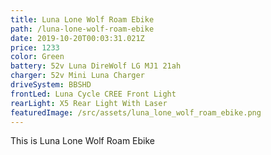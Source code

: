 ```yaml
---
title: Luna Lone Wolf Roam Ebike
path: /luna-lone-wolf-roam-ebike
date: 2019-10-20T00:03:31.021Z
price: 1233
color: Green
battery: 52v Luna DireWolf LG MJ1 21ah
charger: 52v Mini Luna Charger
driveSystem: BBSHD
frontLed: Luna Cycle CREE Front Light
rearLight: X5 Rear Light With Laser
featuredImage: /src/assets/luna_lone_wolf_roam_ebike.png
---
```

This is Luna Lone Wolf Roam Ebike
